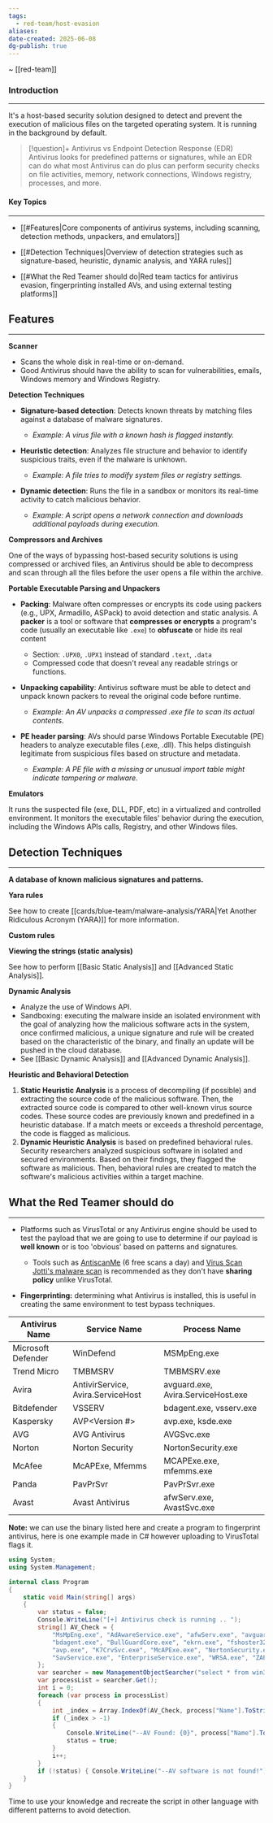 ```yaml
---
tags:
  - red-team/host-evasion
aliases: 
date-created: 2025-06-08
dg-publish: true
---
```

~ [[red-team]]
### Introduction 
---
It's a host-based security solution designed to detect and prevent the execution of malicious files on the targeted operating system. It is running in the background by default.

> [!question]+ Antivirus vs Endpoint Detection Response (EDR)
> Antivirus looks for predefined patterns or signatures, while an EDR can do what most Antivirus can do plus can perform security checks on file activities, memory, network connections, Windows registry, processes, and more.
#### Key Topics
---
 - [[#Features|Core components of antivirus systems, including scanning, detection methods, unpackers, and emulators]]
    
- [[#Detection Techniques|Overview of detection strategies such as signature-based, heuristic, dynamic analysis, and YARA rules]]
    
- [[#What the Red Teamer should do|Red team tactics for antivirus evasion, fingerprinting installed AVs, and using external testing platforms]]
## Features
---

**Scanner**

- Scans the whole disk in real-time or on-demand.
- Good Antivirus should have the ability to scan for vulnerabilities, emails, Windows memory and Windows Registry.

**Detection Techniques**

- **Signature-based detection**: Detects known threats by matching files against a database of malware signatures.  
    - _Example: A virus file with a known hash is flagged instantly._

- **Heuristic detection**: Analyzes file structure and behavior to identify suspicious traits, even if the malware is unknown.  
    - _Example: A file tries to modify system files or registry settings._

- **Dynamic detection**: Runs the file in a sandbox or monitors its real-time activity to catch malicious behavior.  
    - _Example: A script opens a network connection and downloads additional payloads during execution._

**Compressors and Archives**

One of the ways of bypassing host-based security solutions is using compressed or archived files, an Antivirus should be able to decompress and scan through all the files before the user opens a file within the archive.

**Portable Executable Parsing and Unpackers**

- **Packing**: Malware often compresses or encrypts its code using packers (e.g., UPX, Armadillo, ASPack) to avoid detection and static analysis.  A **packer** is a tool or software that **compresses or encrypts** a program's code (usually an executable like `.exe`) to **obfuscate** or hide its real content

    - Section: `.UPX0`, `.UPX1` instead of standard `.text`, `.data`
	- Compressed code that doesn't reveal any readable strings or functions.
    
- **Unpacking capability**: Antivirus software must be able to detect and unpack known packers to reveal the original code before runtime.  
    - _Example: An AV unpacks a compressed .exe file to scan its actual contents._
    
- **PE header parsing**: AVs should parse Windows Portable Executable (PE) headers to analyze executable files (.exe, .dll). This helps distinguish legitimate from suspicious files based on structure and metadata.  
    - _Example: A PE file with a missing or unusual import table might indicate tampering or malware._

**Emulators**

It runs the suspected file (exe, DLL, PDF, etc) in a virtualized and controlled environment. It monitors the executable files' behavior during the execution, including the Windows APIs calls, Registry, and other Windows files.

## Detection Techniques
---

**A database of known malicious signatures and patterns.**

**Yara rules**

See how to create [[cards/blue-team/malware-analysis/YARA|Yet Another Ridiculous Acronym (YARA)]] for more information.

**Custom rules**

**Viewing the strings (static analysis)**

See how to perform [[Basic Static Analysis]] and [[Advanced Static Analysis]].

**Dynamic Analysis**

- Analyze the use of Windows API.
- Sandboxing: executing the malware inside an isolated environment with the goal of analyzing how the malicious software acts in the system, once confirmed malicious, a unique signature and rule will be created based on the characteristic of the binary, and finally an update will be pushed in the cloud database.
- See [[Basic Dynamic Analysis]] and [[Advanced Dynamic Analysis]].

**Heuristic and Behavioral Detection**

1. **Static Heuristic Analysis** is a process of decompiling (if possible) and extracting the source code of the malicious software. Then, the extracted source code is compared to other well-known virus source codes. These source codes are previously known and predefined in a heuristic database. If a match meets or exceeds a threshold percentage, the code is flagged as malicious.
2. **Dynamic Heuristic Analysis** is based on predefined behavioral rules. Security researchers analyzed suspicious software in isolated and secured environments. Based on their findings, they flagged the software as malicious. Then, behavioral rules are created to match the software's malicious activities within a target machine.

## What the Red Teamer should do
---

- Platforms such as VirusTotal or any Antivirus engine should be used to test the payload that we are going to use to determine if our payload is **well known** or is too 'obvious' based on patterns and signatures.
	- Tools such as [AntiscanMe](https://antiscan.me/) (6 free scans a day) and [Virus Scan Jotti's malware scan](https://virusscan.jotti.org/) is recommended as they don't have **sharing policy** unlike VirusTotal.

- **Fingerprinting:** determining what Antivirus is installed, this is useful in creating the same environment to test bypass techniques.

| **Antivirus Name** | **Service Name**                  | **Process Name**                   |
| ------------------ | --------------------------------- | ---------------------------------- |
| Microsoft Defender | WinDefend                         | MSMpEng.exe                        |
| Trend Micro        | TMBMSRV                           | TMBMSRV.exe                        |
| Avira              | AntivirService, Avira.ServiceHost | avguard.exe, Avira.ServiceHost.exe |
| Bitdefender        | VSSERV                            | bdagent.exe, vsserv.exe            |
| Kaspersky          | AVP<Version #>                    | avp.exe, ksde.exe                  |
| AVG                | AVG Antivirus                     | AVGSvc.exe                         |
| Norton             | Norton Security                   | NortonSecurity.exe                 |
| McAfee             | McAPExe, Mfemms                   | MCAPExe.exe, mfemms.exe            |
| Panda              | PavPrSvr                          | PavPrSvr.exe                       |
| Avast              | Avast Antivirus                   | afwServ.exe, AvastSvc.exe          |

**Note:** we can use the binary listed here and create a program to fingerprint antivirus, here is one example made in C# however uploading to VirusTotal flags it.

```csharp
using System;
using System.Management;

internal class Program
{
    static void Main(string[] args)
    {
        var status = false;
        Console.WriteLine("[+] Antivirus check is running .. ");
        string[] AV_Check = { 
            "MsMpEng.exe", "AdAwareService.exe", "afwServ.exe", "avguard.exe", "AVGSvc.exe", 
            "bdagent.exe", "BullGuardCore.exe", "ekrn.exe", "fshoster32.exe", "GDScan.exe", 
            "avp.exe", "K7CrvSvc.exe", "McAPExe.exe", "NortonSecurity.exe", "PavFnSvr.exe", 
            "SavService.exe", "EnterpriseService.exe", "WRSA.exe", "ZAPrivacyService.exe" 
        };
        var searcher = new ManagementObjectSearcher("select * from win32_process");
        var processList = searcher.Get();
        int i = 0;
        foreach (var process in processList)
        {
            int _index = Array.IndexOf(AV_Check, process["Name"].ToString());
            if (_index > -1)
            {
                Console.WriteLine("--AV Found: {0}", process["Name"].ToString());
                status = true;
            }
            i++;
        }
        if (!status) { Console.WriteLine("--AV software is not found!");  }
    }
}
```

Time to use your knowledge and recreate the script in other language with different patterns to avoid detection.


